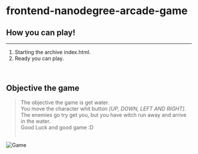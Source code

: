frontend-nanodegree-arcade-game
===============================

## How you can play!
---
1. Starting the archive index.html.
2. Ready you can play.

<br/>

## Objective the game

>The objective the game is get water.<br/>
You move the character whit button *[UP, DOWN, LEFT AND RIGHT]*.<br/>
The enemies go try get you, but you have witch run away and arrive in the water.<br/>
Good Luck and good game :D<br/><br/>


![Game](https://docs.google.com/drawings/d/swAv5AN00tRIxfdzMdTy3yg/image?rev=34&h=474&w=481&ac=1)